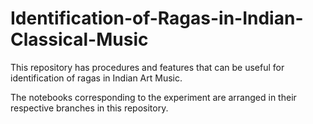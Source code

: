 # Identification-of-Ragas-in-Indian-Classical-Music

This repository has procedures and features that can be useful for identification of ragas in Indian Art Music. 

The notebooks corresponding to the experiment are arranged in their respective branches in this repository.
